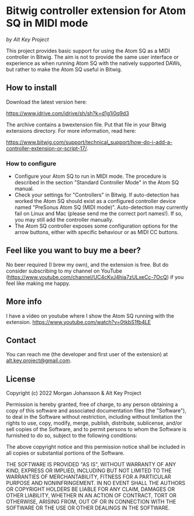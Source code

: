 # Bitwig controller extension for Atom SQ in MIDI mode

_by Alt Key Project_

This project provides basic support for using the Atom SQ as a MIDI controller in Bitwig. The aim is not to provide the 
same user interface or experience as when running Atom SQ with the natively supported DAWs, but rather to make the Atom SQ
useful in Bitwig.

## How to install

Download the latest version here:

https://www.idrive.com/idrive/sh/sh?k=d1g1i0q9d3

The archive contains a bwextension file. Put that file in your Bitwig extensions directory. For more information, read here: 

https://www.bitwig.com/support/technical_support/how-do-i-add-a-controller-extension-or-script-17/.

### How to configure

* Configure your Atom SQ to run in MIDI mode. The procedure is described in the section "Standard Controller Mode" in the Atom SQ manual.
* Check your settings for "Controllers" in Bitwig. If auto-detection has worked the Atom SQ should exist as a configured controller device named "PreSonus Atom SQ (MIDI mode)". Auto-detection may currently fail on Linux and Mac (please send me the correct port names!). If so, you may still add the controller manually.
* The Atom SQ controller exposes some configuration options for the arrow buttons, either with specific behaviour or as MIDI CC buttons.

## Feel like you want to buy me a beer?

No beer required (I brew my own), and the extension is free. But do consider subscribing to my channel on YouTube (https://www.youtube.com/channel/UC4cKvJ4hia7zULxeCc-7OcQ) if you feel like making me happy.

## More info

I have a video on youtube where I show the Atom SQ running with the extension. https://www.youtube.com/watch?v=0tkbS1fb4LE

## Contact

You can reach me (the developer and first user of the extension) at alt.key.project@gmail.com.

## License 

Copyright (c) 2022 Morgan Johansson & Alt Key Project

Permission is hereby granted, free of charge, to any person obtaining a copy
of this software and associated documentation files (the "Software"), to deal
in the Software without restriction, including without limitation the rights
to use, copy, modify, merge, publish, distribute, sublicense, and/or sell
copies of the Software, and to permit persons to whom the Software is
furnished to do so, subject to the following conditions:

The above copyright notice and this permission notice shall be included in all
copies or substantial portions of the Software.

THE SOFTWARE IS PROVIDED "AS IS", WITHOUT WARRANTY OF ANY KIND, EXPRESS OR
IMPLIED, INCLUDING BUT NOT LIMITED TO THE WARRANTIES OF MERCHANTABILITY,
FITNESS FOR A PARTICULAR PURPOSE AND NONINFRINGEMENT. IN NO EVENT SHALL THE
AUTHORS OR COPYRIGHT HOLDERS BE LIABLE FOR ANY CLAIM, DAMAGES OR OTHER
LIABILITY, WHETHER IN AN ACTION OF CONTRACT, TORT OR OTHERWISE, ARISING FROM,
OUT OF OR IN CONNECTION WITH THE SOFTWARE OR THE USE OR OTHER DEALINGS IN THE
SOFTWARE.
